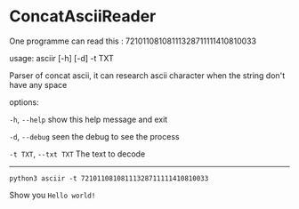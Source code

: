# ConcatAsciiReader
One programme can read this : 72101108108111328711111410810033


usage: asciir [-h] [-d] -t TXT

Parser of concat ascii, it can research ascii character when the string don't have any space

options:

  `-h`, `--help`         show this help message and exit
  
  `-d`, `--debug`        seen the debug to see the process
  
  `-t TXT`, `--txt TXT`  The text to decode
  
  ---
  
  ```
  python3 asciir -t 72101108108111328711111410810033
  ```
  Show you `Hello world!`
  
  
